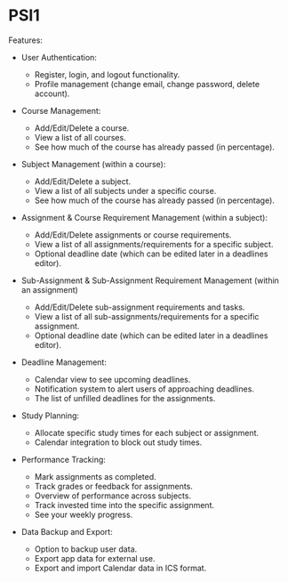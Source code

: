# PSI1

Features:
* User Authentication:
    * Register, login, and logout functionality.
    * Profile management (change email, change password, delete account).

* Course Management:
    * Add/Edit/Delete a course.
    * View a list of all courses.
    * See how much of the course has already passed (in percentage).

* Subject Management (within a course):
    * Add/Edit/Delete a subject.
    * View a list of all subjects under a specific course. 
    * See how much of the course has already passed (in percentage).

* Assignment & Course Requirement Management (within a subject):
    * Add/Edit/Delete assignments or course requirements.
    * View a list of all assignments/requirements for a specific subject.
    * Optional deadline date (which can be edited later in a deadlines editor).

* Sub-Assignment &  Sub-Assignment Requirement Management (within an assignment)
    * Add/Edit/Delete sub-assignment requirements and tasks.
    * View a list of all sub-assignments/requirements for a specific assignment.
    * Optional deadline date (which can be edited later in a deadlines editor).

* Deadline Management:
    * Calendar view to see upcoming deadlines.
    * Notification system to alert users of approaching deadlines.
    * The list of unfilled deadlines for the assignments.

* Study Planning:
    * Allocate specific study times for each subject or assignment.
    * Calendar integration to block out study times.

* Performance Tracking:
    * Mark assignments as completed.
    * Track grades or feedback for assignments.
    * Overview of performance across subjects.
    * Track invested time into the specific assignment.
    * See your weekly progress.

* Data Backup and Export:
    * Option to backup user data.
    * Export app data for external use.
    * Export and import Calendar data in ICS format.
